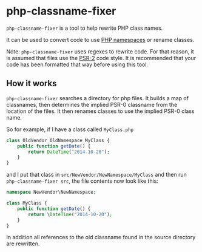 # php-classname-fixer

`php-classname-fixer` is a tool to help rewrite PHP class names.

It can be used to convert code to use [PHP namespaces](http://php.net/manual/en/language.namespaces.php) or rename classes.

Note: `php-classname-fixer` uses regexes to rewrite code. For that reason, it is assumed that files use the [PSR-2](http://www.php-fig.org/psr/psr-2/) code style. It is recommended that your code has been formatted that way before using this tool.

## How it works

`php-classname-fixer` searches a directory for php files. It builds a map of classnames, then determines the implied PSR-0 classname from the location of the files. It then renames classes to use the implied PSR-0 class name.

So for example, if I have a class called `MyClass.php`
```php
class OldVendor_OldNamespace_MyClass {
    public function getDate() {
        return DateTime("2014-10-20");
    }
}
```

and I put that class in `src/NewVendor/NewNamespace/MyClass` and then run `php-classname-fixer src`, the file contents now look like this:

```php
namespace NewVendor\NewNamespace;

class MyClass {
    public function getDate() {
        return \DateTime("2014-10-20");
    }
}
```

In addition all references to the old classname found in the source directory are rewritten.
